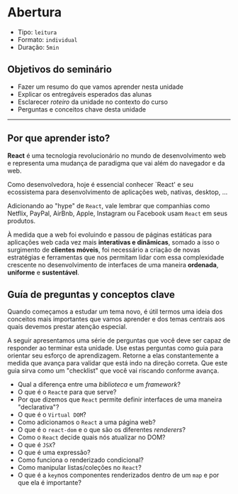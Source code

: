 # Abertura

* Tipo: `leitura`
* Formato: `individual`
* Duração: `5min`

## Objetivos do seminário

* Fazer um resumo do que vamos aprender nesta unidade
* Explicar os entregáveis esperados das alunas
* Esclarecer _roteiro_ da unidade no contexto do curso
* Perguntas e conceitos chave desta unidade

***

## Por que aprender isto?

**React** é uma tecnologia revolucionário no mundo de desenvolvimento web e representa uma mudança de paradigma que vai além do navegador e da web.

Como desenvolvedora, hoje é essencial conhecer `React' e seu ecossistema para desenvolvimento de aplicações web, nativas, desktop, ...

Adicionando ao "hype" de `React`, vale lembrar que companhias como Netflix, PayPal, AirBnb, Apple, Instagram ou Facebook usam `React` em seus produtos.

À medida que a web foi evoluindo e passou de páginas estáticas para aplicações web cada vez mais **interativas e dinâmicas**, somado a isso o surgimento de **clientes móveis**, foi necessário a criação de novas estratégias e ferramentas que nos permitam lidar com essa complexidade crescente no desenvolvimento de interfaces de uma maneira **ordenada**, **uniforme** e **sustentável**.

## Guía de preguntas y conceptos clave

Quando começamos a estudar um tema novo, é útil termos uma ideia dos conceitos mais importantes que vamos aprender e dos temas centrais aos quais devemos prestar atenção especial.

A seguir apresentamos uma série de perguntas que você deve ser capaz de responder ao terminar esta unidade. Use estas perguntas como guia para orientar seu esforço de aprendizagem. Retorne a elas constantemente a medida que avança para validar que está indo na direção correta. Que este guia sirva como um "checklist" que você vai riscando conforme avança.

* Qual a diferença entre uma *biblioteca* e um *framework*?
* O que é o `React`e para que serve?
* Por que dizemos que `React` permite definir interfaces de uma maneira "declarativa"?
* O que é o `Virtual DOM`?
* Como adicionamos o `React` a uma página web?
* O que é o `react-dom` e o que são os diferentes *renderers*?
* Como o `React` decide quais nós atualizar no DOM?
* O que é `JSX`?
* O que é uma expressão?
* Como funciona o renderizado condicional?
* Como manipular listas/coleções no `React`?
* O que é a `key`nos componentes renderizados dentro de um `map` e por que ela é importante?